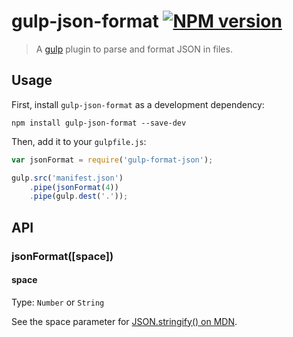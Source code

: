 # gulp-json-format [![NPM version][npm-image]][npm-url]
> A [gulp](https://github.com/gulpjs/gulp) plugin to parse and format JSON in files.

## Usage

First, install `gulp-json-format` as a development dependency:

```
npm install gulp-json-format --save-dev
```

Then, add it to your `gulpfile.js`:

```javascript
var jsonFormat = require('gulp-format-json');

gulp.src('manifest.json')
	.pipe(jsonFormat(4))
	.pipe(gulp.dest('.'));
```

## API

### jsonFormat([space])

#### space

Type: `Number` or `String`

See the space parameter for [JSON.stringify() on MDN](https://developer.mozilla.org/en-US/docs/Web/JavaScript/Reference/Global_Objects/JSON/stringify).

[npm-url]: https://www.npmjs.org/package/gulp-json-format
[npm-image]: https://badge.fury.io/js/gulp-json-format.svg